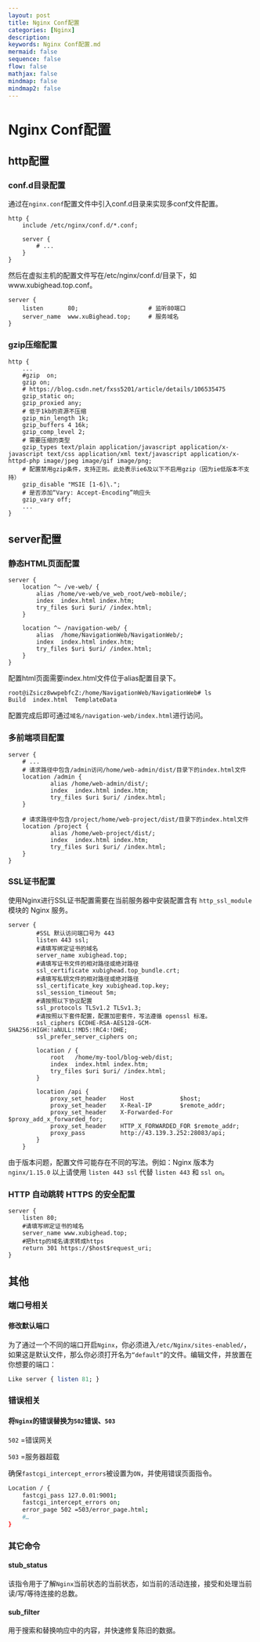 ```yaml
---
layout: post
title: Nginx Conf配置
categories: [Nginx]
description: 
keywords: Nginx Conf配置.md
mermaid: false
sequence: false
flow: false
mathjax: false
mindmap: false
mindmap2: false
---
```

# Nginx Conf配置

## http配置

### conf.d目录配置

通过在`nginx.conf`配置文件中引入conf.d目录来实现多conf文件配置。

```nginx
http {
	include /etc/nginx/conf.d/*.conf;
        
    server {
    	# ...
    }
}
```



然后在虚拟主机的配置文件写在/etc/nginx/conf.d/目录下，如www.xubighead.top.conf。

```nginx
server {
	listen       80;					# 监听80端口
    server_name  www.xuBighead.top;		# 服务域名
}
```



### gzip压缩配置

```nginx
http {
    ...
    #gzip  on;
    gzip on;
    # https://blog.csdn.net/fxss5201/article/details/106535475
    gzip_static on;
    gzip_proxied any;
    # 低于1kb的资源不压缩
    gzip_min_length 1k;
    gzip_buffers 4 16k;
    gzip_comp_level 2;
    # 需要压缩的类型
    gzip_types text/plain application/javascript application/x-javascript text/css application/xml text/javascript application/x-httpd-php image/jpeg image/gif image/png;
    # 配置禁用gzip条件，支持正则。此处表示ie6及以下不启用gzip（因为ie低版本不支持）
    gzip_disable "MSIE [1-6]\.";
    # 是否添加“Vary: Accept-Encoding”响应头
    gzip_vary off;
    ...
}
```



## server配置

### 静态HTML页面配置

```nginx
server {
    location ^~ /ve-web/ {
        alias /home/ve-web/ve_web_root/web-mobile/;
        index  index.html index.htm;
        try_files $uri $uri/ /index.html;
    }

    location ^~ /navigation-web/ {
        alias  /home/NavigationWeb/NavigationWeb/;
        index  index.html index.htm;
        try_files $uri $uri/ /index.html;
    }
}
```



配置html页面需要index.html文件位于alias配置目录下。

```
root@iZsicz8wwpebfcZ:/home/NavigationWeb/NavigationWeb# ls
Build  index.html  TemplateData
```



配置完成后即可通过`域名/navigation-web/index.html`进行访问。



### 多前端项目配置

```nginx
server {
	# ...
    # 请求路径中包含/admin访问/home/web-admin/dist/目录下的index.html文件
    location /admin {
            alias /home/web-admin/dist/;
            index  index.html index.htm;
            try_files $uri $uri/ /index.html;
    }

    # 请求路径中包含/project/home/web-project/dist/目录下的index.html文件
    location /project {
            alias /home/web-project/dist/;
            index  index.html index.htm;
            try_files $uri $uri/ /index.html;
    }
}
```



### SSL证书配置

使用Nginx进行SSL证书配置需要在当前服务器中安装配置含有 `http_ssl_module` 模块的 Nginx 服务。



```nginx
server {
        #SSL 默认访问端口号为 443
        listen 443 ssl; 
        #请填写绑定证书的域名
        server_name xubighead.top; 
        #请填写证书文件的相对路径或绝对路径
        ssl_certificate xubighead.top_bundle.crt; 
        #请填写私钥文件的相对路径或绝对路径
        ssl_certificate_key xubighead.top.key; 
        ssl_session_timeout 5m;
        #请按照以下协议配置
        ssl_protocols TLSv1.2 TLSv1.3; 
        #请按照以下套件配置，配置加密套件，写法遵循 openssl 标准。
        ssl_ciphers ECDHE-RSA-AES128-GCM-SHA256:HIGH:!aNULL:!MD5:!RC4:!DHE; 
        ssl_prefer_server_ciphers on;

        location / {
            root   /home/my-tool/blog-web/dist;
            index  index.html index.htm;
            try_files $uri $uri/ /index.html;
        }

        location /api {
            proxy_set_header    Host             $host;
            proxy_set_header    X-Real-IP        $remote_addr;
            proxy_set_header    X-Forwarded-For  $proxy_add_x_forwarded_for;
            proxy_set_header    HTTP_X_FORWARDED_FOR $remote_addr;
            proxy_pass          http://43.139.3.252:28083/api;
        }   
    }
```



由于版本问题，配置文件可能存在不同的写法。例如：Nginx 版本为 `nginx/1.15.0` 以上请使用 `listen 443 ssl` 代替 `listen 443` 和 `ssl on`。



### HTTP 自动跳转 HTTPS 的安全配置

```nginx
server {
 	listen 80;
 	#请填写绑定证书的域名
 	server_name www.xubighead.top; 
 	#把http的域名请求转成https
 	return 301 https://$host$request_uri; 
}
```





## 其他

### 端口号相关

#### 修改默认端口

为了通过一个不同的端口开启`Nginx`，你必须进入`/etc/Nginx/sites-enabled/`，如果这是默认文件，那么你必须打开名为`“default”`的文件。编辑文件，并放置在你想要的端口：

```perl
Like server { listen 81; }
```



### 错误相关

#### 将`Nginx`的错误替换为`502`错误、`503`

`502` =错误网关

`503` =服务器超载

确保`fastcgi_intercept_errors`被设置为`ON`，并使用错误页面指令。



```bash
Location / {
	fastcgi_pass 127.0.01:9001;
	fastcgi_intercept_errors on;
	error_page 502 =503/error_page.html;
	#…
}
```



### 其它命令

#### stub_status

该指令用于了解`Nginx`当前状态的当前状态，如当前的活动连接，接受和处理当前读/写/等待连接的总数。



#### sub_filter

用于搜索和替换响应中的内容，并快速修复陈旧的数据。
